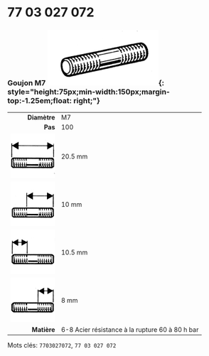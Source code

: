 # 77 03 027 072

### Goujon M7 ![](../assets/images/parts/stud.png){: style="height:75px;min-width:150px;margin-top:-1.25em;float: right;"}

|   |   |
|---:|---|
**Diamètre** | M7
**Pas** | 100
![](../assets/images/stud_total.png) | 20.5 mm
![](../assets/images/stud_total_right.png) | 10 mm
![](../assets/images/stud_left.png) | 10.5 mm
![](../assets/images/stud_right.png) | 8 mm
**Matière** | 6-8 Acier résistance à la rupture 60 à 80 h bar

Mots clés: `7703027072`, `77 03 027 072`
